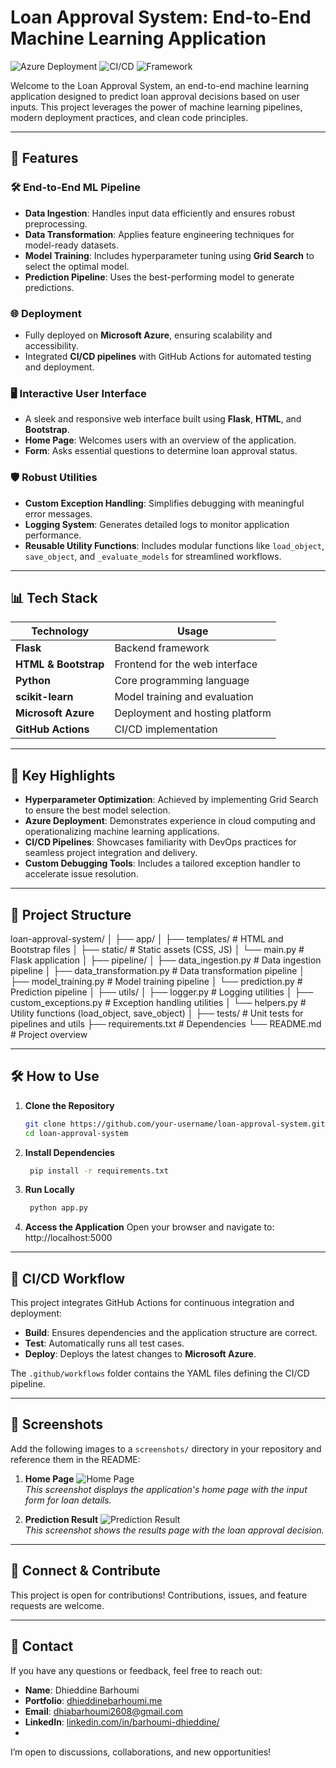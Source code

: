 # Loan Approval System: End-to-End Machine Learning Application 

![Azure Deployment](https://img.shields.io/badge/Deployed%20on-Microsoft%20Azure-blue?style=flat-square)
![CI/CD](https://img.shields.io/badge/CI%2FCD-GitHub%20Actions-brightgreen?style=flat-square)
![Framework](https://img.shields.io/badge/Framework-Flask-orange?style=flat-square)

Welcome to the Loan Approval System, an end-to-end machine learning application designed to predict loan approval decisions based on user inputs. This project leverages the power of machine learning pipelines, modern deployment practices, and clean code principles.

---

## 🚀 Features

### 🛠️ **End-to-End ML Pipeline**
- **Data Ingestion**: Handles input data efficiently and ensures robust preprocessing.
- **Data Transformation**: Applies feature engineering techniques for model-ready datasets.
- **Model Training**: Includes hyperparameter tuning using **Grid Search** to select the optimal model.
- **Prediction Pipeline**: Uses the best-performing model to generate predictions.

### 🌐 **Deployment**
- Fully deployed on **Microsoft Azure**, ensuring scalability and accessibility.
- Integrated **CI/CD pipelines** with GitHub Actions for automated testing and deployment.

### 🖥️ **Interactive User Interface**
- A sleek and responsive web interface built using **Flask**, **HTML**, and **Bootstrap**.
- **Home Page**: Welcomes users with an overview of the application.
- **Form**: Asks essential questions to determine loan approval status.

### 🛡️ **Robust Utilities**
- **Custom Exception Handling**: Simplifies debugging with meaningful error messages.
- **Logging System**: Generates detailed logs to monitor application performance.
- **Reusable Utility Functions**: Includes modular functions like `load_object`, `save_object`, and `_evaluate_models` for streamlined workflows.

---

## 📊 Tech Stack

| Technology       | Usage                              |
|-------------------|------------------------------------|
| **Flask**         | Backend framework                 |
| **HTML & Bootstrap** | Frontend for the web interface    |
| **Python**        | Core programming language         |
| **scikit-learn**  | Model training and evaluation     |
| **Microsoft Azure** | Deployment and hosting platform  |
| **GitHub Actions** | CI/CD implementation             |

---

## 🎯 Key Highlights

- **Hyperparameter Optimization**: Achieved by implementing Grid Search to ensure the best model selection.
- **Azure Deployment**: Demonstrates experience in cloud computing and operationalizing machine learning applications.
- **CI/CD Pipelines**: Showcases familiarity with DevOps practices for seamless project integration and delivery.
- **Custom Debugging Tools**: Includes a tailored exception handler to accelerate issue resolution.

---

## 📂 Project Structure
loan-approval-system/ │ ├── app/ │ ├── templates/ # HTML and Bootstrap files │ ├── static/ # Static assets (CSS, JS) │ └── main.py # Flask application │ ├── pipeline/ │ ├── data_ingestion.py # Data ingestion pipeline │ ├── data_transformation.py # Data transformation pipeline │ ├── model_training.py # Model training pipeline │ └── prediction.py # Prediction pipeline │ ├── utils/ │ ├── logger.py # Logging utilities │ ├── custom_exceptions.py # Exception handling utilities │ └── helpers.py # Utility functions (load_object, save_object) │ ├── tests/ # Unit tests for pipelines and utils ├── requirements.txt # Dependencies └── README.md # Project overview


---

## 🛠️ How to Use

1. **Clone the Repository**  
   ```bash
   git clone https://github.com/your-username/loan-approval-system.git
   cd loan-approval-system
2. **Install Dependencies**

   ```bash
    pip install -r requirements.txt
3. **Run Locally**

   ```bash
    python app.py
4. **Access the Application**
Open your browser and navigate to:
http://localhost:5000

---

## 🧪 CI/CD Workflow

This project integrates GitHub Actions for continuous integration and deployment:
- **Build**: Ensures dependencies and the application structure are correct.
- **Test**: Automatically runs all test cases.
- **Deploy**: Deploys the latest changes to **Microsoft Azure**.

The `.github/workflows` folder contains the YAML files defining the CI/CD pipeline.

---

## 📸 Screenshots

Add the following images to a `screenshots/` directory in your repository and reference them in the README:

1. **Home Page**
   ![Home Page](screenshots/home_page.png)  
   *This screenshot displays the application's home page with the input form for loan details.*

2. **Prediction Result**
   ![Prediction Result](screenshots/prediction_result.png)  
   *This screenshot shows the results page with the loan approval decision.*

---

## 🤝 Connect & Contribute

This project is open for contributions! Contributions, issues, and feature requests are welcome.  

---

## 📧 Contact

If you have any questions or feedback, feel free to reach out:

- **Name**: Dhieddine Barhoumi  
- **Portfolio**: [dhieddinebarhoumi.me](https://dhieddinebarhoumi.me)  
- **Email**: [dhiabarhoumi2608@gmail.com](mailto:dhiabarhoumi2608@gmail.com)  
- **LinkedIn**: [linkedin.com/in/barhoumi-dhieddine/](https://www.linkedin.com/in/barhoumi-dhieddine/)
- 
I’m open to discussions, collaborations, and new opportunities!



